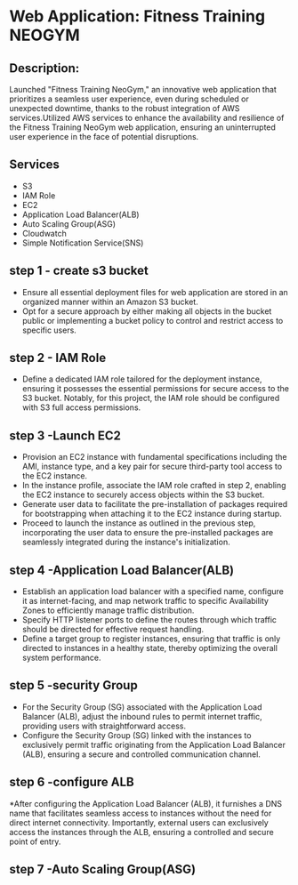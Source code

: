 # Web Application: Fitness Training NEOGYM
## Description:
Launched "Fitness Training NeoGym," an innovative web application that prioritizes a seamless user experience, even during scheduled or unexpected downtime, thanks to the robust integration of AWS services.Utilized AWS services to enhance the availability and resilience of the Fitness Training NeoGym web application, ensuring an uninterrupted user experience in the face of potential disruptions.
## Services
* S3
* IAM Role
* EC2
* Application Load Balancer(ALB)
* Auto Scaling Group(ASG)
* Cloudwatch
* Simple Notification Service(SNS)
## step 1 - create s3 bucket
* Ensure all essential deployment files for web application are stored in an organized manner within an Amazon S3 bucket.
* Opt for a secure approach by either making all objects in the bucket public or implementing a bucket policy to control and restrict access to specific users.
## step 2 - IAM Role
* Define a dedicated IAM role tailored for the deployment instance, ensuring it possesses the essential permissions for secure access to the S3 bucket. Notably, for this project, the IAM role should be configured with S3 full access permissions.
## step 3 -Launch EC2
* Provision an EC2 instance with fundamental specifications including the AMI, instance type, and a key pair for secure third-party tool access to the EC2 instance.
* In the instance profile, associate the IAM role crafted in step 2, enabling the EC2 instance to securely access objects within the S3 bucket.
* Generate user data to facilitate the pre-installation of packages required for bootstrapping when attaching it to the EC2 instance during startup.
* Proceed to launch the instance as outlined in the previous step, incorporating the user data to ensure the pre-installed packages are seamlessly integrated during the instance's initialization.
## step 4 -Application Load Balancer(ALB)
* Establish an application load balancer with a specified name, configure it as internet-facing, and map network traffic to specific Availability Zones to efficiently manage traffic distribution.
* Specify HTTP listener ports to define the routes through which traffic should be directed for effective request handling.
* Define a target group to register instances, ensuring that traffic is only directed to instances in a healthy state, thereby optimizing the overall system performance.
## step 5 -security Group
* For the Security Group (SG) associated with the Application Load Balancer (ALB), adjust the inbound rules to permit internet traffic, providing users with straightforward access.
* Configure the Security Group (SG) linked with the instances to exclusively permit traffic originating from the Application Load Balancer (ALB), ensuring a secure and controlled communication channel.
## step 6 -configure ALB
*After configuring the Application Load Balancer (ALB), it furnishes a DNS name that facilitates seamless access to instances without the need for direct internet connectivity. Importantly, external users can exclusively access the instances through the ALB, ensuring a controlled and secure point of entry.
## step 7 -Auto Scaling Group(ASG)




















